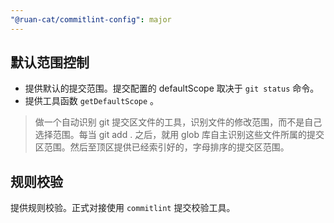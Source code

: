 ```yaml
---
"@ruan-cat/commitlint-config": major
---
```


## 默认范围控制

- 提供默认的提交范围。提交配置的 defaultScope 取决于 `git status` 命令。
- 提供工具函数 `getDefaultScope` 。

> 做一个自动识别 git 提交区文件的工具，识别文件的修改范围，而不是自己选择范围。每当 git add . 之后，就用 glob 库自主识别这些文件所属的提交区范围。然后至顶区提供已经索引好的，字母排序的提交区范围。

## 规则校验

提供规则校验。正式对接使用 `commitlint` 提交校验工具。
